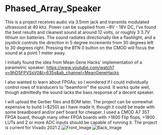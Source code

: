 # Phased_Array_Speaker
This is a project receives audio via 3.5mm jack and transmits modulated ultrasound at 40 khz.
Power can be supplied from ~9V - 18V DC, I've found the best results and cleanest sound at around 12 volts, or roughly 3 3.7V lithium ion batteries.
The sound radiates directionally like a flashlight, and a joystick controls the direction in 5 degree increments from 
30 degrees left to 30 degrees right.  Pressing the BTN 0 button on the CMOD will focus the sound at a point 1 meter away.

I initially found the idea from Mean Gene Hacks' implementation of a parametric speaker:
https://www.youtube.com/watch?v=9hD5FPVSsV0&t=635s&ab_channel=MeanGeneHacks

I also wanted to learn about FPGAs; so I wondered if I could individually control rows of tranducers to "beamform" the sound. It works quite well, though 
admittedly the sound lacks the bass response of a decent speaker.

I will upload the Gerber files and BOM later.  The project can be somewhat expensive to build (~$250) as I have made it; though it could be made with some 
breadboard and/or perf board for cheaper.
I used a CMOD A7 35T FPGA board, though many other FPGA boards with >1800 Flip flops, >1800 LUTs and 2 or more ADC inputs should
be capable of running it.  The project is current for Vivado 2021.2.![Front_Image](https://user-images.githubusercontent.com/78199728/176317332-d1329611-d8d8-4863-ae41-bb6e8244707a.jpeg)
![Back_Image](https://user-images.githubusercontent.com/78199728/176317351-4105629f-5049-4989-8cf0-8f61a7647e7e.jpeg)
